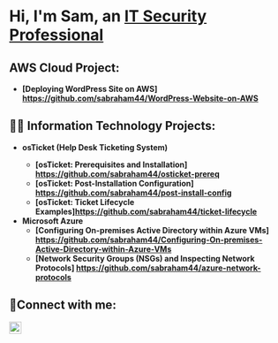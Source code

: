 <h1>Hi, I'm Sam, an <a href="https://linkedin.com/in/samuiel-abraham">IT Security Professional</a></h1>

<h2>AWS Cloud Project:</h2>

- <b>[Deploying WordPress Site on AWS] https://github.com/sabraham44/WordPress-Website-on-AWS

  
<h2>👨‍💻 Information Technology Projects:</h2>

- <b>osTicket (Help Desk Ticketing System)
  - [osTicket: Prerequisites and Installation] https://github.com/sabraham44/osticket-prereq
  - [osTicket: Post-Installation Configuration] https://github.com/sabraham44/post-install-config
  - [osTicket: Ticket Lifecycle Examples]https://github.com/sabraham44/ticket-lifecycle
- <b>Microsoft Azure</b>
  - [Configuring On-premises Active Directory within Azure VMs] https://github.com/sabraham44/Configuring-On-premises-Active-Directory-within-Azure-VMs
  - [Network Security Groups (NSGs) and Inspecting Network Protocols] https://github.com/sabraham44/azure-network-protocols

<h2>🤳Connect with me:</h2>

[<img align="left" alt="Josh | LinkedIn" width="22px" src="https://cdn.jsdelivr.net/npm/simple-icons@v3/icons/linkedin.svg" />][linkedin]

[linkedin]:https://www.linkedin.com/in/samuiel-abraham/
